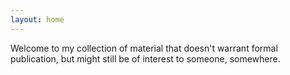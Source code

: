 ```yaml
---
layout: home
---
```


Welcome to my collection of material that doesn't warrant formal publication, but might still be of interest to someone, somewhere.
